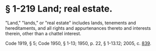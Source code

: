 # § 1-219 Land; real estate.

<p>"Land," "lands," or "real estate" includes lands, tenements and hereditaments, and all rights and appurtenances thereto and interests therein, other than a chattel interest.</p><p>Code 1919, § 5; Code 1950, § 1-13; 1950, p. 22, § 1-13.12; 2005, c. <a href='http://lis.virginia.gov/cgi-bin/legp604.exe?051+ful+CHAP0839'>839</a>.</p>